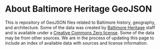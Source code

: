 # About Baltimore Heritage GeoJSON

This is repository of GeoJSON files related to Baltimore history, geography, and architecture. Some of the data was created by [Baltimore Heritage](https://baltimoreheritage.org/) staff and is available under a [Creative Commons Zero license](https://creativecommons.org/publicdomain/zero/1.0/). Some of the data may be from other sources. We are in the process of updating this page to include an index of available data with sources and license information.
